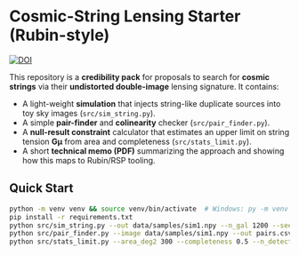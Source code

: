 # Cosmic-String Lensing Starter (Rubin-style)
[![DOI](https://zenodo.org/badge/1064904432.svg)](https://doi.org/10.5281/zenodo.17210961)

This repository is a **credibility pack** for proposals to search for **cosmic strings** via their
**undistorted double-image** lensing signature. It contains:
- A light-weight **simulation** that injects string-like duplicate sources into toy sky images (`src/sim_string.py`).
- A simple **pair-finder** and **colinearity** checker (`src/pair_finder.py`).
- A **null-result constraint** calculator that estimates an upper limit on string tension **Gμ** from area and completeness (`src/stats_limit.py`).
- A short **technical memo (PDF)** summarizing the approach and showing how this maps to Rubin/RSP tooling.

## Quick Start
```bash
python -m venv venv && source venv/bin/activate  # Windows: py -m venv venv && venv\Scripts\activate
pip install -r requirements.txt
python src/sim_string.py --out data/samples/sim1.npy --n_gal 1200 --seed 42
python src/pair_finder.py --image data/samples/sim1.npy --out pairs.csv
python src/stats_limit.py --area_deg2 300 --completeness 0.5 --n_detected 0
```
